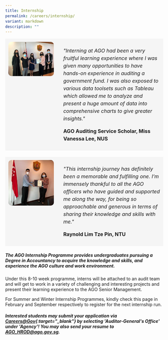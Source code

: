 ```yaml
---
title: Internship
permalink: /careers/internship/
variant: markdown
description: ""
---
```

<style>
	.testimonial {
		display: flex;
		column-gap: 30px;
		padding: 10px;
		background-color: #f5f5f5;
		margin-bottom: 20px;
	}

	.testimonial-image {
		width: 30%;
	}

	.testimonial-image img {
		width: 100%;
		border-radius: 10px;
	}

	.testimonial-content {
		flex: 1;
	}

	.testimonial-content p {
		font-size: 16px;
		line-height: 1.5;
	}
</style>
 <div class="testimonial">
		<div class="testimonial-image">
			<img src="/images/vanessa_presentation_photo.jpg" alt="Vanessa Lee" title="Vanessa Lee">
		</div>
		<div class="testimonial-content">
			<p>
				<em>"Interning at AGO had been a very fruitful learning experience where I was given many opportunities to have
					hands-on experience in auditing a government fund. I was also exposed to various data toolsets such as Tableau
					which allowed me to analyze and present a huge amount of data into comprehensive charts to give greater
					insights."</em>
			</p>
			<p>
				<strong>AGO Auditing Service Scholar, Miss Vanessa Lee, NUS</strong>
			</p>
		</div>
	</div>

<div class="testimonial">
		<div class="testimonial-image">
			<img src="/images/raynold_photo_2.jpg" alt="Raynold Lim Tze Pin" title="Raynold Lim Tze Pin">
		</div>
		<div class="testimonial-content">
			<p>
				<em>"This internship journey has definitely been a memorable and fulfilling one. I’m immensely thankful to all
					the AGO officers who have guided and supported me along the way, for being so approachable and generous in
					terms of sharing their knowledge and skills with me."</em>
			</p>
			<p><strong>Raynold Lim Tze Pin, NTU</strong></p>
		</div>	</div>
		
##### **The AGO Internship Programme provides undergraduates pursuing a Degree in Accountancy to acquire the knowledge and skills, and experience the AGO culture and work environment.**

Under this 8-10 week programme, interns will be attached to an audit team and will get to work in a variety of challenging and interesting projects and present their learning experience to the AGO Senior Management.

For Summer and Winter Internship Programmes, kindly check this page in February and September respectively to register for the next internship run.

##### Interested students may submit your application via [Careers@Gov](https://www.careers.hrp.gov.sg/sap/bc/ui5_ui5/sap/ZGERCFA004/index.html){:target="_blank"} by selecting 'Auditor-General's Office' under 'Agency'! You may also send your resume to AGO_HROD@ago.gov.sg.
